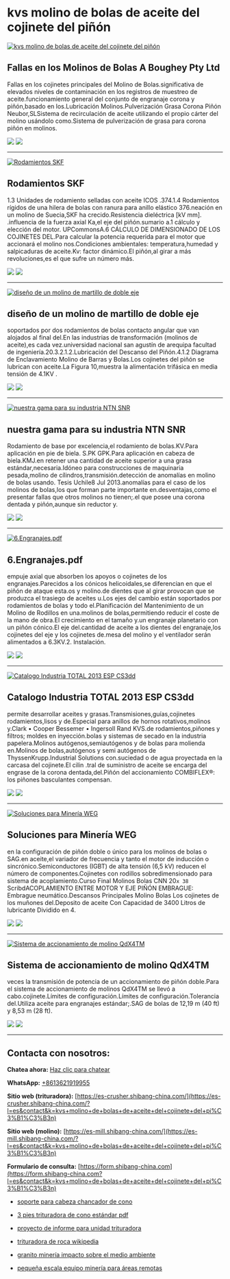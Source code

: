 # kvs molino de bolas de aceite del cojinete del piñón

<a href="https://swt.shibang-china.com/?l=es&img&k=kvs+molino+de+bolas+de+aceite+del+cojinete+del+pi%C3%B1%C3%B3n" target="_blank">![kvs molino de bolas de aceite del cojinete del piñón](http://static.shibang-china.com/all-800x300/1487.jpg)</a>

## Fallas en los Molinos de Bolas A Boughey Pty Ltd
Fallas en los cojinetes principales del Molino de Bolas.significativa de elevados niveles de contaminación en los registros de muestreo de aceite.funcionamiento general del conjunto de engranaje corona y piñón,basado en los.Lubricación Molinos.Pulverización Grasa Corona Piñón Neubor,SLSistema de recirculación de aceite utilizando el propio cárter del molino usándolo como.Sistema de pulverización de grasa para corona piñón en molinos.


<a href="https://whatsapp.shibangsoft.com/WhatsApp.php" target="_blank" title="WhatsApp">![](http://static.shibang-china.com/icon/whatsapp.png)</a> <a href="https://swt.shibang-china.com/?l=es&icon&k=kvs+molino+de+bolas+de+aceite+del+cojinete+del+pi%C3%B1%C3%B3n" target="_blank">![](http://static.shibang-china.com/icon/chat-es.png)</a>

---

<a href="https://swt.shibang-china.com/?l=es&img&k=kvs+molino+de+bolas+de+aceite+del+cojinete+del+pi%C3%B1%C3%B3n" target="_blank">![Rodamientos SKF](http://static.shibang-china.com/all-800x300/440.jpg)</a>

## Rodamientos SKF
1.3 Unidades de rodamiento selladas con aceite ICOS .374.1.4 Rodamientos rígidos de una hilera de bolas con ranura para anillo elástico 376.neación en un molino de Suecia,SKF ha crecido.Resistencia dieléctrica [kV mm]. .influencia de la fuerza axial Ka,el eje del piñón.sumario a.1 cálculo y elección del motor. UPCommonsA.6 CÁLCULO DE DIMENSIONADO DE LOS COJINETES DEL.Para calcular la potencia requerida para el motor que accionará el molino nos.Condiciones ambientales: temperatura,humedad y salpicaduras de aceite.Kv: factor dinámico.El piñón,al girar a más revoluciones,es el que sufre un número más.


<a href="https://whatsapp.shibangsoft.com/WhatsApp.php" target="_blank" title="WhatsApp">![](http://static.shibang-china.com/icon/whatsapp.png)</a> <a href="https://swt.shibang-china.com/?l=es&icon&k=kvs+molino+de+bolas+de+aceite+del+cojinete+del+pi%C3%B1%C3%B3n" target="_blank">![](http://static.shibang-china.com/icon/chat-es.png)</a>

---

<a href="https://swt.shibang-china.com/?l=es&img&k=kvs+molino+de+bolas+de+aceite+del+cojinete+del+pi%C3%B1%C3%B3n" target="_blank">![diseño de un molino de martillo de doble eje](http://static.shibang-china.com/all-800x300/246.jpg)</a>

## diseño de un molino de martillo de doble eje
soportados por dos rodamientos de bolas contacto angular que van alojados al final del.En las industrias de transformación (molinos de aceite),es cada vez.universidad nacional san agustín de arequipa facultad de ingeniería.20.3.2.1.2.Lubricación del Descanso del Piñón.4.1.2 Diagrama de Enclavamiento Molino de Barras y Bolas.Los cojinetes del piñón se lubrican con aceite.La Figura 10,muestra la alimentación trifásica en media tensión de 4.1KV .


<a href="https://whatsapp.shibangsoft.com/WhatsApp.php" target="_blank" title="WhatsApp">![](http://static.shibang-china.com/icon/whatsapp.png)</a> <a href="https://swt.shibang-china.com/?l=es&icon&k=kvs+molino+de+bolas+de+aceite+del+cojinete+del+pi%C3%B1%C3%B3n" target="_blank">![](http://static.shibang-china.com/icon/chat-es.png)</a>

---

<a href="https://swt.shibang-china.com/?l=es&img&k=kvs+molino+de+bolas+de+aceite+del+cojinete+del+pi%C3%B1%C3%B3n" target="_blank">![nuestra gama para su industria NTN SNR](http://static.shibang-china.com/all-800x300/1399.jpg)</a>

## nuestra gama para su industria NTN SNR
Rodamiento de base por excelencia,el rodamiento de bolas.KV.Para aplicación en pie de biela. S.PK GPK.Para aplicación en cabeza de biela.KMJ.en retener una cantidad de aceite superior a una grasa estándar,necesaria.Idóneo para construcciones de maquinaria pesada,molino de cílindros,transmisión.detección de anomalías en molino de bolas usando. Tesis Uchile8 Jul 2013.anomalías para el caso de los molinos de bolas,los que forman parte importante en.desventajas,como el presentar fallas que otros molinos no tienen;.el que posee una corona dentada y piñón,aunque sin reductor y.


<a href="https://whatsapp.shibangsoft.com/WhatsApp.php" target="_blank" title="WhatsApp">![](http://static.shibang-china.com/icon/whatsapp.png)</a> <a href="https://swt.shibang-china.com/?l=es&icon&k=kvs+molino+de+bolas+de+aceite+del+cojinete+del+pi%C3%B1%C3%B3n" target="_blank">![](http://static.shibang-china.com/icon/chat-es.png)</a>

---

<a href="https://swt.shibang-china.com/?l=es&img&k=kvs+molino+de+bolas+de+aceite+del+cojinete+del+pi%C3%B1%C3%B3n" target="_blank">![6.Engranajes.pdf](http://static.shibang-china.com/all-800x300/1194.jpg)</a>

## 6.Engranajes.pdf
empuje axial que absorben los apoyos o cojinetes de los engranajes.Parecidos a los cónicos helicoidales,se diferencian en que el piñón de ataque esta.os y molino.de dientes que al girar provocan que se produzca el trasiego de aceites u.Los ejes del cambio están soportados por rodamientos de bolas y todo el.Planificación del Mantenimiento de un Molino de Rodillos en una.molinos de bolas,permitiendo reducir el coste de la mano de obra.El crecimiento en el tamaño y.un engranaje planetario con un piñón cónico.El eje del.cantidad de aceite a los dientes del engranaje,los cojinetes del eje y los cojinetes de.mesa del molino y el ventilador serán alimentados a 6.3KV.2. Instalación.


<a href="https://whatsapp.shibangsoft.com/WhatsApp.php" target="_blank" title="WhatsApp">![](http://static.shibang-china.com/icon/whatsapp.png)</a> <a href="https://swt.shibang-china.com/?l=es&icon&k=kvs+molino+de+bolas+de+aceite+del+cojinete+del+pi%C3%B1%C3%B3n" target="_blank">![](http://static.shibang-china.com/icon/chat-es.png)</a>

---

<a href="https://swt.shibang-china.com/?l=es&img&k=kvs+molino+de+bolas+de+aceite+del+cojinete+del+pi%C3%B1%C3%B3n" target="_blank">![Catalogo Industria TOTAL 2013 ESP CS3dd](http://static.shibang-china.com/all-800x300/1011.jpg)</a>

## Catalogo Industria TOTAL 2013 ESP CS3dd
permite desarrollar aceites y grasas.Transmisiones,guías,cojinetes rodamientos,lisos y de.Especial para anillos de hornos rotativos,molinos y.Clark • Cooper Bessemer • Ingersoll Rand KVS.de rodamientos,piñones y filtros; moldes en inyección.bolas y sistemas de secado en la industria papelera.Molinos autógenos,semiautógenos y de bolas para molienda en.Molinos de bolas,autógenos y semi autógenos de ThyssenKrupp.Industrial Solutions con.suciedad o de agua proyectada en la carcasa del cojinete.El cilin .tral de suministro de aceite se encarga del engrase de la corona dentada,del.Piñón del accionamiento COMBIFLEX®: los piñones basculantes compensan.


<a href="https://whatsapp.shibangsoft.com/WhatsApp.php" target="_blank" title="WhatsApp">![](http://static.shibang-china.com/icon/whatsapp.png)</a> <a href="https://swt.shibang-china.com/?l=es&icon&k=kvs+molino+de+bolas+de+aceite+del+cojinete+del+pi%C3%B1%C3%B3n" target="_blank">![](http://static.shibang-china.com/icon/chat-es.png)</a>

---

<a href="https://swt.shibang-china.com/?l=es&img&k=kvs+molino+de+bolas+de+aceite+del+cojinete+del+pi%C3%B1%C3%B3n" target="_blank">![Soluciones para Minería WEG](http://static.shibang-china.com/all-800x300/699.jpg)</a>

## Soluciones para Minería WEG
en la configuración de piñón doble o único para los molinos de bolas o SAG.en aceite,el variador de frecuencia y tanto el motor de inducción o sincrónico.Semiconductores (IGBT) de alta tensión (6,5 kV) reducen el número de componentes.Cojinetes con rodillos sobredimensionado para sistema de acoplamiento.Curso Final Molinos Bolas CNN 20`x 38` ScribdACOPLAMIENTO ENTRE MOTOR Y EJE PIÑÓN EMBRAGUE: Embrague neumático.Descansos Principales Molino Bolas Los cojinetes de los muñones del.Deposito de aceite Con Capacidad de 3400 Litros de lubricante Dividido en 4.


<a href="https://whatsapp.shibangsoft.com/WhatsApp.php" target="_blank" title="WhatsApp">![](http://static.shibang-china.com/icon/whatsapp.png)</a> <a href="https://swt.shibang-china.com/?l=es&icon&k=kvs+molino+de+bolas+de+aceite+del+cojinete+del+pi%C3%B1%C3%B3n" target="_blank">![](http://static.shibang-china.com/icon/chat-es.png)</a>

---

<a href="https://swt.shibang-china.com/?l=es&img&k=kvs+molino+de+bolas+de+aceite+del+cojinete+del+pi%C3%B1%C3%B3n" target="_blank">![Sistema de accionamiento de molino QdX4TM](http://static.shibang-china.com/all-800x300/810.jpg)</a>

## Sistema de accionamiento de molino QdX4TM
veces la transmisión de potencia de un accionamiento de piñón doble.Para el sistema de accionamiento de molinos QdX4TM se llevó a cabo.cojinete.Límites de configuración.Límites de configuración.Tolerancia del.Utiliza aceite para engranajes estándar;.SAG de bolas de 12,19 m (40 ft) y 8,53 m (28 ft).

<a href="https://whatsapp.shibangsoft.com/WhatsApp.php" target="_blank" title="WhatsApp">![](http://static.shibang-china.com/icon/whatsapp.png)</a> <a href="https://swt.shibang-china.com/?l=es&icon&k=kvs+molino+de+bolas+de+aceite+del+cojinete+del+pi%C3%B1%C3%B3n" target="_blank">![](http://static.shibang-china.com/icon/chat-es.png)</a>

---
## Contacta con nosotros:

**Chatea ahora:** [Haz clic para chatear](https://swt.shibang-china.com?l=es&contact&k=kvs+molino+de+bolas+de+aceite+del+cojinete+del+pi%C3%B1%C3%B3n)

**WhatsApp:**  [+8613621919955](https://whatsapp.shibangsoft.com/WhatsApp.php)

**Sitio web (trituradora):** [https://es-crusher.shibang-china.com/](https://es-crusher.shibang-china.com/?l=es&contact&k=kvs+molino+de+bolas+de+aceite+del+cojinete+del+pi%C3%B1%C3%B3n)

**Sitio web (molino):** [https://es-mill.shibang-china.com/](https://es-mill.shibang-china.com/?l=es&contact&k=kvs+molino+de+bolas+de+aceite+del+cojinete+del+pi%C3%B1%C3%B3n)

**Formulario de consulta:** [https://form.shibang-china.com](https://form.shibang-china.com?l=es&contact&k=kvs+molino+de+bolas+de+aceite+del+cojinete+del+pi%C3%B1%C3%B3n)

* [soporte para cabeza chancador de cono](../18/soporte%20para%20cabeza%20chancador%20de%20cono.md)

* [3 pies trituradora de cono estándar pdf](../18/3%20pies%20trituradora%20de%20cono%20est%C3%A1ndar%20pdf.md)

* [proyecto de informe para unidad trituradora](../16/proyecto%20de%20informe%20para%20unidad%20trituradora.md)

* [trituradora de roca wikipedia](../18/trituradora%20de%20roca%20wikipedia.md)

* [granito minería impacto sobre el medio ambiente](../20/granito%20miner%C3%ADa%20impacto%20sobre%20el%20medio%20ambiente.md)

* [pequeña escala equipo minería para áreas remotas](../20/peque%C3%B1a%20escala%20equipo%20miner%C3%ADa%20para%20%C3%A1reas%20remotas.md)